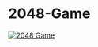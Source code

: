 # 2048-Game

<a href="https://imgflip.com/gif/4bez9g"><img src="https://i.imgflip.com/4bez9g.gif" title="2048 Game"/></a>
